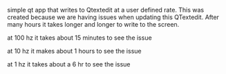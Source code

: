 simple qt app that writes to Qtextedit at a user defined rate. This was created because we are having issues when updating this QTextedit. After many hours it takes longer and longer to write to the screen.

at 100 hz it takes about 15 minutes to see the issue

at 10 hz it makes about 1 hours to see the issue

at 1 hz it takes about a 6 hr to see the issue
